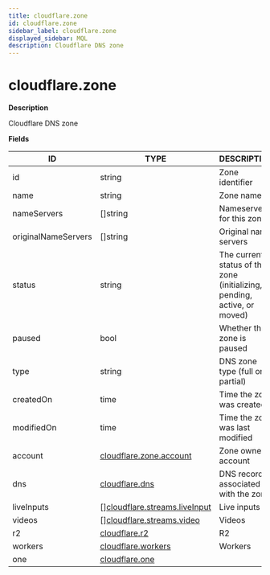 ```yaml
---
title: cloudflare.zone
id: cloudflare.zone
sidebar_label: cloudflare.zone
displayed_sidebar: MQL
description: Cloudflare DNS zone
---
```


# cloudflare.zone

**Description**

Cloudflare DNS zone

**Fields**

| ID                  | TYPE                                                                      | DESCRIPTION                                                              |
| ------------------- | ------------------------------------------------------------------------- | ------------------------------------------------------------------------ |
| id                  | string                                                                    | Zone identifier                                                          |
| name                | string                                                                    | Zone name                                                                |
| nameServers         | &#91;&#93;string                                                          | Nameservers for this zone                                                |
| originalNameServers | &#91;&#93;string                                                          | Original name servers                                                    |
| status              | string                                                                    | The current status of the zone (initializing, pending, active, or moved) |
| paused              | bool                                                                      | Whether the zone is paused                                               |
| type                | string                                                                    | DNS zone type (full or partial)                                          |
| createdOn           | time                                                                      | Time the zone was created                                                |
| modifiedOn          | time                                                                      | Time the zone was last modified                                          |
| account             | [cloudflare.zone.account](cloudflare.zone.account.md)                     | Zone owner account                                                       |
| dns                 | [cloudflare.dns](cloudflare.dns.md)                                       | DNS records associated with the zone                                     |
| liveInputs          | &#91;&#93;[cloudflare.streams.liveInput](cloudflare.streams.liveinput.md) | Live inputs                                                              |
| videos              | &#91;&#93;[cloudflare.streams.video](cloudflare.streams.video.md)         | Videos                                                                   |
| r2                  | [cloudflare.r2](cloudflare.r2.md)                                         | R2                                                                       |
| workers             | [cloudflare.workers](cloudflare.workers.md)                               | Workers                                                                  |
| one                 | [cloudflare.one](cloudflare.one.md)                                       |                                                                          |
